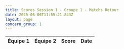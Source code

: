 ```yaml
---
title: Scores Session 1 - Groupe 1 - Matchs Retour
date: 2025-06-06T11:55:21.843Z
layout: page
concern_group: 1
---
```




| Équipe 1 | Équipe 2 | Score | Date |
|----------|----------|-------|------|

